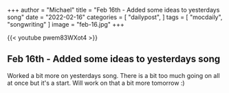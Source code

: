 +++
author = "Michael"
title = "Feb 16th - Added some ideas to yesterdays song"
date = "2022-02-16"
categories = [
  "dailypost",
]
tags = [
  "mocdaily",
  "songwriting"
]
image = "feb-16.jpg"
+++

{{< youtube pwem83WXot4 >}}

## Feb 16th - Added some ideas to yesterdays song
Worked a bit more on yesterdays song. There is a bit too much going on all at once but it's a start. Will work on that a bit more tomorrow :)